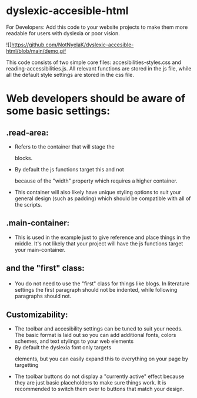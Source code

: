 # dyslexic-accesible-html
For Developers: Add this code to your website projects to make them more readable for users with dyslexia or poor vision.

![]https://github.com/NotNyelaK/dyslexic-accesible-html/blob/main/demo.gif

This code consists of two simple core files: accesibilities-styles.css and reading-accessibilities.js. All relevant functions are stored in the js file, while all the default style settings are stored in the css file. 

# Web developers should be aware of some basic settings:

## .read-area: 
- Refers to the container that will stage the <p> blocks.
- By default the js functions target this and not <p> because of the "width" property which requires a higher container. 
- This container will also likely have unique styling options to suit your general design (such as padding) which should be compatible with all of the scripts. 

## .main-container:
- This is used in the example just to give reference and place things in the middle. It's not likely that your project will have the js functions target your main-container.

## <p> and the "first" class:
- You do not need to use the "first" class for things like blogs. In literature settings the first paragraph should not be indented, while following paragraphs should not. 

## Customizability: 
- The toolbar and accesibility settings can be tuned to suit your needs. The basic format is laid out so you can add additional fonts, colors schemes, and text stylings to your web elements
- By default the dyslexia font only targets <p> elements, but you can easily expand this to everything on your page by targetting <body>
- The toolbar buttons do not display a "currently active" effect because they are just basic placeholders to make sure things work. It is recommended to switch them over to buttons that match your design.

